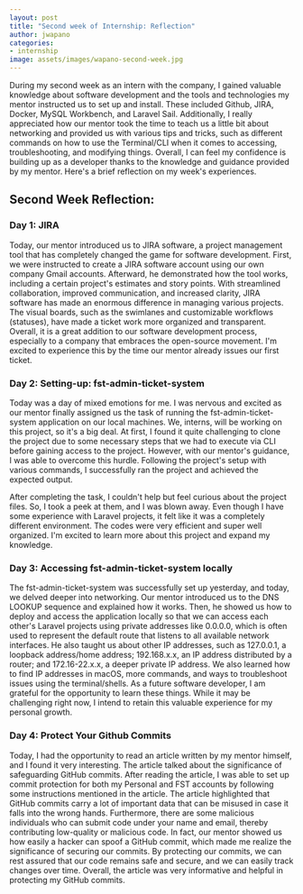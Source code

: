 ```yaml
---
layout: post
title: "Second week of Internship: Reflection"
author: jwapano
categories: 
- internship
image: assets/images/wapano-second-week.jpg
---
```

During my second week as an intern with the company, I gained valuable knowledge about software development and the tools and technologies my mentor instructed us to set up and install. These included Github, JIRA, Docker, MySQL Workbench, and Laravel Sail. Additionally, I really appreciated how our mentor took the time to teach us a little bit about networking and provided us with various tips and tricks, such as different commands on how to use the Terminal/CLI when it comes to accessing, troubleshooting, and modifying things. Overall, I can feel my confidence is building up as a developer thanks to the knowledge and guidance provided by my mentor. Here's a brief reflection on my week's experiences.

## Second Week Reflection:

### Day 1: JIRA
Today, our mentor introduced us to JIRA software, a project management tool that has completely changed the game for software development. First, we were instructed to create a JIRA software account using our own company Gmail accounts. Afterward, he demonstrated how the tool works, including a certain project's estimates and story points. With streamlined collaboration, improved communication, and increased clarity, JIRA software has made an enormous difference in managing various projects. The visual boards, such as the swimlanes and customizable workflows (statuses), have made a ticket work more organized and transparent. Overall, it is a great addition to our software development process, especially to a company that embraces the open-source movement. I'm excited to experience this by the time our mentor already issues our first ticket.

### Day 2: Setting-up: fst-admin-ticket-system
Today was a day of mixed emotions for me. I was nervous and excited as our mentor finally assigned us the task of running the fst-admin-ticket-system application on our local machines. We, interns, will be working on this project, so it's a big deal. At first, I found it quite challenging to clone the project due to some necessary steps that we had to execute via CLI before gaining access to the project. However, with our mentor's guidance, I was able to overcome this hurdle. Following the project's setup with various commands, I successfully ran the project and achieved the expected output.

After completing the task, I couldn't help but feel curious about the project files. So, I took a peek at them, and I was blown away. Even though I have some experience with Laravel projects, it felt like it was a completely different environment. The codes were very efficient and super well organized. I'm excited to learn more about this project and expand my knowledge.

### Day 3: Accessing fst-admin-ticket-system locally
The fst-admin-ticket-system was successfully set up yesterday, and today, we delved deeper into networking. Our mentor introduced us to the DNS LOOKUP sequence and explained how it works. Then, he showed us how to deploy and access the application locally so that we can access each other's Laravel projects using private addresses like 0.0.0.0, which is often used to represent the default route that listens to all available network interfaces. He also taught us about other IP addresses, such as 127.0.0.1, a loopback address/home address; 192.168.x.x, an IP address distributed by a router; and 172.16-22.x.x, a deeper private IP address. We also learned how to find IP addresses in macOS, more commands, and ways to troubleshoot issues using the terminal/shells. As a future software developer, I am grateful for the opportunity to learn these things. While it may be challenging right now, I intend to retain this valuable experience for my personal growth.

### Day 4: Protect Your Github Commits
Today, I had the opportunity to read an article written by my mentor himself, and I found it very interesting. The article talked about the significance of safeguarding GitHub commits. After reading the article, I was able to set up commit protection for both my Personal and FST accounts by following some instructions mentioned in the article. The article highlighted that GitHub commits carry a lot of important data that can be misused in case it falls into the wrong hands. Furthermore, there are some malicious individuals who can submit code under your name and email, thereby contributing low-quality or malicious code. In fact, our mentor showed us how easily a hacker can spoof a GitHub commit, which made me realize the significance of securing our commits. By protecting our commits, we can rest assured that our code remains safe and secure, and we can easily track changes over time. Overall, the article was very informative and helpful in protecting my GitHub commits.








